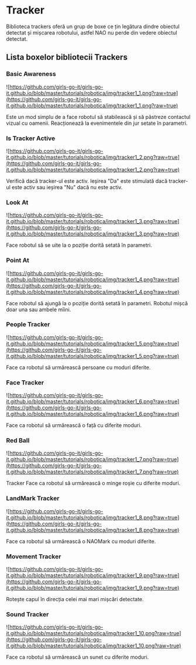 # Tracker
Biblioteca trackers oferă un grup de boxe ce țin legătura dindre obiectul detectat și mișcarea robotului, astfel NAO nu perde din vedere obiectul detectat.
## Lista boxelor bibliotecii Trackers

### Basic Awareness 

![https://github.com/girls-go-it/girls-go-it.github.io/blob/master/tutorials/robotica/img/tracker1_1.png?raw=true](https://github.com/girls-go-it/girls-go-it.github.io/blob/master/tutorials/robotica/img/tracker1_1.png?raw=true)

Este un mod simplu de a face robotul să stabilească și să păstreze contactul vizual cu oamenii. Reacționează la evenimentele din jur setate în parametri.

### Is Tracker Active 

![https://github.com/girls-go-it/girls-go-it.github.io/blob/master/tutorials/robotica/img/tracker1_2.png?raw=true](https://github.com/girls-go-it/girls-go-it.github.io/blob/master/tutorials/robotica/img/tracker1_2.png?raw=true)

Verifică dacă tracker-ul este activ. Ieșirea "Da" este stimulată dacă tracker-ul este activ sau ieșirea "Nu" dacă nu este activ.

### Look At

![https://github.com/girls-go-it/girls-go-it.github.io/blob/master/tutorials/robotica/img/tracker1_3.png?raw=true](https://github.com/girls-go-it/girls-go-it.github.io/blob/master/tutorials/robotica/img/tracker1_3.png?raw=true)

Face robotul să se uite la o poziție dorită setată în parametri.

### Point At  

![https://github.com/girls-go-it/girls-go-it.github.io/blob/master/tutorials/robotica/img/tracker1_4.png?raw=true](https://github.com/girls-go-it/girls-go-it.github.io/blob/master/tutorials/robotica/img/tracker1_4.png?raw=true)

Face robotul să ajungă la o poziție dorită setată în parametri. Robotul mișcă doar una sau ambele mîini.

### People Tracker 

![https://github.com/girls-go-it/girls-go-it.github.io/blob/master/tutorials/robotica/img/tracker1_5.png?raw=true](https://github.com/girls-go-it/girls-go-it.github.io/blob/master/tutorials/robotica/img/tracker1_5.png?raw=true)

Face ca robotul să urmărească persoane cu moduri diferite.

### Face Tracker 

![https://github.com/girls-go-it/girls-go-it.github.io/blob/master/tutorials/robotica/img/tracker1_6.png?raw=true](https://github.com/girls-go-it/girls-go-it.github.io/blob/master/tutorials/robotica/img/tracker1_6.png?raw=true)

Face ca robotul să urmărească o față cu diferite moduri.

### Red Ball 

![https://github.com/girls-go-it/girls-go-it.github.io/blob/master/tutorials/robotica/img/tracker1_7.png?raw=true](https://github.com/girls-go-it/girls-go-it.github.io/blob/master/tutorials/robotica/img/tracker1_7.png?raw=true)

Tracker Face ca robotul să urmărească o minge roșie cu diferite moduri.

### LandMark Tracker 

![https://github.com/girls-go-it/girls-go-it.github.io/blob/master/tutorials/robotica/img/tracker1_8.png?raw=true](https://github.com/girls-go-it/girls-go-it.github.io/blob/master/tutorials/robotica/img/tracker1_8.png?raw=true)

Face ca robotul să urmărească o NAOMark  cu moduri diferite.

### Movement Tracker 

![https://github.com/girls-go-it/girls-go-it.github.io/blob/master/tutorials/robotica/img/tracker1_9.png?raw=true](https://github.com/girls-go-it/girls-go-it.github.io/blob/master/tutorials/robotica/img/tracker1_9.png?raw=true)

Rotește  capul în direcția celei mai mari mișcări detectate.

### Sound Tracker

![https://github.com/girls-go-it/girls-go-it.github.io/blob/master/tutorials/robotica/img/tracker1_10.png?raw=true](https://github.com/girls-go-it/girls-go-it.github.io/blob/master/tutorials/robotica/img/tracker1_10.png?raw=true)

Face ca robotul să urmărească un sunet cu diferite moduri.
